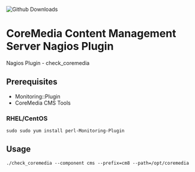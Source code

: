 ![Github Downloads](https://img.shields.io/github/downloads/zicklam/nagios-plugins-coremedia/total.svg?style=popout)

CoreMedia Content Management Server Nagios Plugin
=================================================

Nagios Plugin - check_coremedia

Prerequisites
-------------
- Monitoring::Plugin
- CoreMedia CMS Tools

### RHEL/CentOS
`sudo sudo yum install perl-Monitoring-Plugin`

Usage
-----
```
./check_coremedia --component cms --prefix=cm8 --path=/opt/coremedia
```
